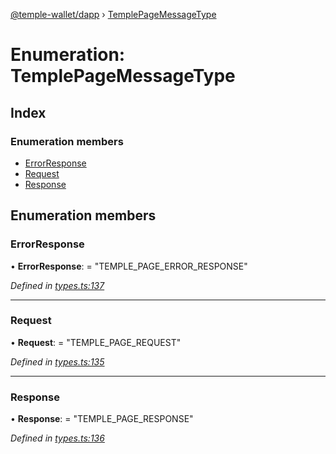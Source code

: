 [@temple-wallet/dapp](../README.md) › [TemplePageMessageType](templepagemessagetype.md)

# Enumeration: TemplePageMessageType

## Index

### Enumeration members

* [ErrorResponse](templepagemessagetype.md#errorresponse)
* [Request](templepagemessagetype.md#request)
* [Response](templepagemessagetype.md#response)

## Enumeration members

###  ErrorResponse

• **ErrorResponse**: = "TEMPLE_PAGE_ERROR_RESPONSE"

*Defined in [types.ts:137](https://github.com/madfish-solutions/templewallet-dapp/blob/0a08b44/src/types.ts#L137)*

___

###  Request

• **Request**: = "TEMPLE_PAGE_REQUEST"

*Defined in [types.ts:135](https://github.com/madfish-solutions/templewallet-dapp/blob/0a08b44/src/types.ts#L135)*

___

###  Response

• **Response**: = "TEMPLE_PAGE_RESPONSE"

*Defined in [types.ts:136](https://github.com/madfish-solutions/templewallet-dapp/blob/0a08b44/src/types.ts#L136)*
